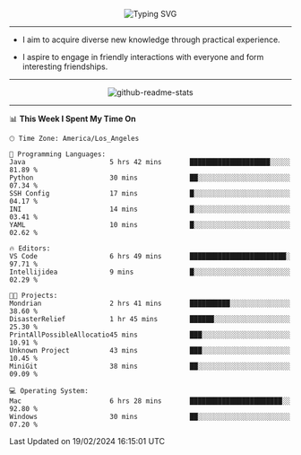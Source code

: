 <p align="center">
  <img src="https://readme-typing-svg.demolab.com?font=Fira+Code&weight=500&size=32&duration=2500&pause=1600&center=true&vCenter=true&random=false&width=1024&height=64&lines=Hi+there+%F0%9F%91%8B;I'm+delighted+you+could+make+it+here+%F0%9F%8E%89;I'm+Harry%2C+a+college+student+still+finding+my+way" alt="Typing SVG" />
</p>


---


- I aim to acquire diverse new knowledge through practical experience.

- I aspire to engage in friendly interactions with everyone and form interesting friendships.


---


<p align="center">
  <img src="https://github-readme-stats.vercel.app/api?username=Harry-Jing&show_icons=true" alt="github-readme-stats"/>
</p>


---

<!--START_SECTION:waka-->
📊 **This Week I Spent My Time On** 

```text
🕑︎ Time Zone: America/Los_Angeles

💬 Programming Languages: 
Java                     5 hrs 42 mins       ████████████████████░░░░░   81.89 % 
Python                   30 mins             ██░░░░░░░░░░░░░░░░░░░░░░░   07.34 % 
SSH Config               17 mins             █░░░░░░░░░░░░░░░░░░░░░░░░   04.17 % 
INI                      14 mins             █░░░░░░░░░░░░░░░░░░░░░░░░   03.41 % 
YAML                     10 mins             █░░░░░░░░░░░░░░░░░░░░░░░░   02.62 % 

🔥 Editors: 
VS Code                  6 hrs 49 mins       ████████████████████████░   97.71 % 
Intellijidea             9 mins              █░░░░░░░░░░░░░░░░░░░░░░░░   02.29 % 

🐱‍💻 Projects: 
Mondrian                 2 hrs 41 mins       ██████████░░░░░░░░░░░░░░░   38.60 % 
DisasterRelief           1 hr 45 mins        ██████░░░░░░░░░░░░░░░░░░░   25.30 % 
PrintAllPossibleAllocatio45 mins             ███░░░░░░░░░░░░░░░░░░░░░░   10.91 % 
Unknown Project          43 mins             ███░░░░░░░░░░░░░░░░░░░░░░   10.45 % 
MiniGit                  38 mins             ██░░░░░░░░░░░░░░░░░░░░░░░   09.09 % 

💻 Operating System: 
Mac                      6 hrs 28 mins       ███████████████████████░░   92.80 % 
Windows                  30 mins             ██░░░░░░░░░░░░░░░░░░░░░░░   07.20 % 
```


 Last Updated on 19/02/2024 16:15:01 UTC
<!--END_SECTION:waka-->
